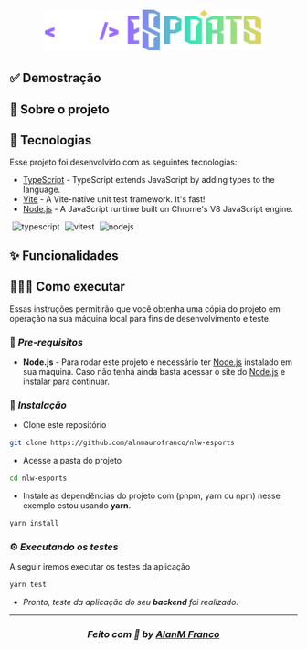 <h1 align="center"><img src=".github/assets/logo.svg" width="380px" /></h1>

## ✅ Demostração

## 🎉 Sobre o projeto

## 🚀 Tecnologias
Esse projeto foi desenvolvido com as seguintes tecnologias:

* [TypeScript](https://typescriptlang.org) - TypeScript extends JavaScript by adding types to the language.
* [Vite](https://vitest.dev/) - A Vite-native unit test framework. It's fast!
* [Node.js](https://nodejs.org/en/) - A JavaScript runtime built on Chrome's V8 JavaScript engine.

<p>
<img src="https://cdn.svgporn.com/logos/typescript-icon.svg" alt="typescript" width="45" height="45" style="margin-left: 5px;"/>
<img src="https://cdn.svgporn.com/logos/vitest.svg" alt="vitest" width="45" height="45" style="margin-left: 5px;"/>
<img src="https://cdn.svgporn.com/logos/nodejs-icon.svg" alt="nodejs" width="45" height="45" style="margin-left: 5px;"/>

## ✨ Funcionalidades

## 👨🏼‍💻 Como executar
Essas instruções permitirão que você obtenha uma cópia do projeto em operação na sua máquina local para fins de desenvolvimento e teste.

### 📃 *Pre-requisitos*
- **Node.js** - Para rodar este projeto é necessário ter [Node.js](https://nodejs.org/) instalado em sua maquina. Caso não tenha ainda basta acessar o site do [Node.js](https://nodejs.org/) e instalar para continuar.

### 🔧 *Instalação*
- Clone este repositório
```bash
git clone https://github.com/alnmaurofranco/nlw-esports
```
- Acesse a pasta do projeto
```bash
cd nlw-esports
```
- Instale as dependências do projeto com (pnpm, yarn ou npm) nesse exemplo estou usando **yarn**.
```bash
yarn install
```
### ⚙️ *Executando os testes*
A seguir iremos executar os testes da aplicação
```bash
yarn test
```
- *Pronto, teste da aplicação do seu **backend** foi realizado.*

---
<h3 align="center">

*Feito com 💚 by [AlanM Franco](https://github.com/alnmaurofranco)*
</h3>